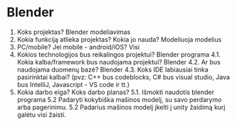# Blender
1. Koks projektas? Blender modeliavimas
2. Kokia funkciją atlieka projektas? Kokia jo nauda? Modeliuoja modelius
3. PC/mobile? Jei mobile - android/iOS? Visi
4. Kokios technologijos bus reikalingos projektui? Blender programa
	4.1. Kokia kalba/framework bus naudojama projektui? Blender
	4.2. Ar bus naudojama duomenų bazė? Blender
	4.3. Koks IDE labiausiai tinka pasirinktai kalbai? (pvz: C++ bus codeblocks, C# bus visual studio, Java bus IntelliJ, Javascript - VS code ir tt.)
5. Kokia darbo eiga? Koks darbo planas?
	5.1. Išmokti naudotis blender programa
   5.2 Padaryti kokybiška mašinos modelį, su savo perdarymo arba pagerinimu.
   5.2 Padarius mašinos modelį įkelti į unity žaidimą kurį galėtu visi žaisti.
